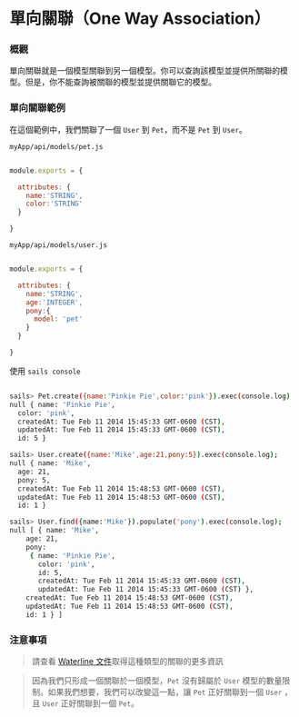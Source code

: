 # 單向關聯（One Way Association）
### 概觀

單向關聯就是一個模型關聯到另一個模型。你可以查詢該模型並提供所關聯的模型。但是，你不能查詢被關聯的模型並提供關聯它的模型。

### 單向關聯範例

在這個範例中，我們關聯了一個 `User` 到 `Pet`，而不是 `Pet` 到 `User`。

`myApp/api/models/pet.js`

```javascript

module.exports = {

  attributes: {
    name:'STRING',
    color:'STRING'
  }

}

```

`myApp/api/models/user.js`

```javascript

module.exports = {

  attributes: {
    name:'STRING',
    age:'INTEGER',
    pony:{
      model: 'pet'
    }
  }

}

```

使用 `sails console`

```sh

sails> Pet.create({name:'Pinkie Pie',color:'pink'}).exec(console.log)
null { name: 'Pinkie Pie',
  color: 'pink',
  createdAt: Tue Feb 11 2014 15:45:33 GMT-0600 (CST),
  updatedAt: Tue Feb 11 2014 15:45:33 GMT-0600 (CST),
  id: 5 }

sails> User.create({name:'Mike',age:21,pony:5}).exec(console.log);
null { name: 'Mike',
  age: 21,
  pony: 5,
  createdAt: Tue Feb 11 2014 15:48:53 GMT-0600 (CST),
  updatedAt: Tue Feb 11 2014 15:48:53 GMT-0600 (CST),
  id: 1 }

sails> User.find({name:'Mike'}).populate('pony').exec(console.log);
null [ { name: 'Mike',
    age: 21,
    pony: 
     { name: 'Pinkie Pie',
       color: 'pink',
       id: 5,
       createdAt: Tue Feb 11 2014 15:45:33 GMT-0600 (CST),
       updatedAt: Tue Feb 11 2014 15:45:33 GMT-0600 (CST) },
    createdAt: Tue Feb 11 2014 15:48:53 GMT-0600 (CST),
    updatedAt: Tue Feb 11 2014 15:48:53 GMT-0600 (CST),
    id: 1 } ]


```
### 注意事項
> 請查看 [Waterline 文件](https://github.com/balderdashy/waterline-docs/blob/master/associations.md)取得這種類型的關聯的更多資訊

> 因為我們只形成一個關聯於一個模型，`Pet` 沒有歸屬於 `User` 模型的數量限制。如果我們想要，我們可以改變這一點，讓 `Pet` 正好關聯到一個 `User` ，且 `User` 正好關聯到一個 `Pet`。

<docmeta name="uniqueID" value="OneWayAssociation708096">
<docmeta name="displayName" value="One Way Association">

